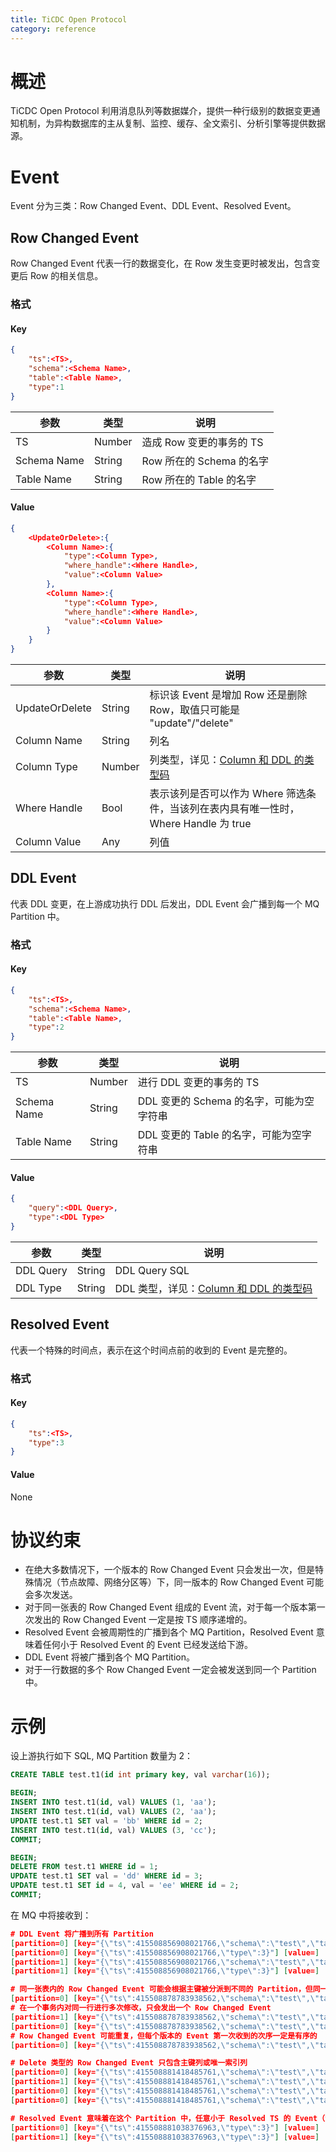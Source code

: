```yaml
---
title: TiCDC Open Protocol
category: reference
---
```


# 概述

TiCDC Open Protocol 利用消息队列等数据媒介，提供一种行级别的数据变更通知机制，为异构数据库的主从复制、监控、缓存、全文索引、分析引擎等提供数据源。

# Event

Event 分为三类：Row Changed Event、DDL Event、Resolved Event。

## Row Changed Event

Row Changed Event 代表一行的数据变化，在 Row 发生变更时被发出，包含变更后 Row 的相关信息。

### 格式

#### Key

```json
{
    "ts":<TS>,
    "schema":<Schema Name>,
    "table":<Table Name>,
    "type":1
}
```

| 参数         | 类型   | 说明                    |
| ----------- | ------ | ---------------------- |
| TS          | Number | 造成 Row 变更的事务的 TS  |
| Schema Name | String | Row 所在的 Schema 的名字 |
| Table Name  | String | Row 所在的 Table 的名字  |

#### Value

```json
{
    <UpdateOrDelete>:{
        <Column Name>:{
            "type":<Column Type>,
            "where_handle":<Where Handle>,
            "value":<Column Value>
        },
        <Column Name>:{
            "type":<Column Type>,
            "where_handle":<Where Handle>,
            "value":<Column Value>
        }
    }
}
```

| 参数         | 类型   | 说明                    |
| ----------- | ------ | ---------------------- |
| UpdateOrDelete | String | 标识该 Event 是增加 Row 还是删除 Row，取值只可能是 "update"/"delete" |
| Column Name    | String | 列名   |
| Column Type    | Number | 列类型，详见：[Column 和 DDL 的类型码](/reference/tools/ticdc/column-ddl-type.md) |
| Where Handle   | Bool   | 表示该列是否可以作为 Where 筛选条件，当该列在表内具有唯一性时，Where Handle 为 true |
| Column Value   | Any    | 列值   |

## DDL Event

代表 DDL 变更，在上游成功执行 DDL 后发出，DDL Event 会广播到每一个 MQ Partition 中。

### 格式

#### Key

```json
{
    "ts":<TS>,
    "schema":<Schema Name>,
    "table":<Table Name>,
    "type":2
}
```

| 参数         | 类型   | 说明                                 |
| ----------- | ------ | ----------------------------------- |
| TS          | Number | 进行 DDL 变更的事务的 TS               |
| Schema Name | String | DDL 变更的 Schema 的名字，可能为空字符串 |
| Table Name  | String | DDL 变更的 Table 的名字，可能为空字符串  |

#### Value

```json
{
    "query":<DDL Query>,
    "type":<DDL Type>
}
```

| 参数       | 类型   | 说明           |
| --------- | ------ | ------------- |
| DDL Query | String | DDL Query SQL |
| DDL Type  | String | DDL 类型，详见：[Column 和 DDL 的类型码](/reference/tools/ticdc/column-ddl-type.md)       |

## Resolved Event

代表一个特殊的时间点，表示在这个时间点前的收到的 Event 是完整的。

### 格式

#### Key

```json
{
    "ts":<TS>,
    "type":3
}
```

#### Value

None

# 协议约束

* 在绝大多数情况下，一个版本的 Row Changed Event 只会发出一次，但是特殊情况（节点故障、网络分区等）下，同一版本的 Row Changed Event 可能会多次发送。
* 对于同一张表的 Row Changed Event 组成的 Event 流，对于每一个版本第一次发出的 Row Changed Event 一定是按 TS 顺序递增的。
* Resolved Event 会被周期性的广播到各个 MQ Partition，Resolved Event 意味着任何小于 Resolved Event 的 Event 已经发送给下游。
* DDL Event 将被广播到各个 MQ Partition。
* 对于一行数据的多个 Row Changed Event 一定会被发送到同一个 Partition 中。

# 示例

设上游执行如下 SQL, MQ Partition 数量为 2：
```sql
CREATE TABLE test.t1(id int primary key, val varchar(16));

BEGIN;
INSERT INTO test.t1(id, val) VALUES (1, 'aa');
INSERT INTO test.t1(id, val) VALUES (2, 'aa');
UPDATE test.t1 SET val = 'bb' WHERE id = 2;
INSERT INTO test.t1(id, val) VALUES (3, 'cc');
COMMIT;

BEGIN;
DELETE FROM test.t1 WHERE id = 1;
UPDATE test.t1 SET val = 'dd' WHERE id = 3;
UPDATE test.t1 SET id = 4, val = 'ee' WHERE id = 2;
COMMIT;
```

在 MQ 中将接收到：

```json
# DDL Event 将广播到所有 Partition
[partition=0] [key="{\"ts\":415508856908021766,\"schema\":\"test\",\"table\":\"t1\",\"type\":2}"] [value="{\"query\":\"CREATE TABLE test.t1(id int primary key, val varchar(16))\",\"type\":3}"]
[partition=0] [key="{\"ts\":415508856908021766,\"type\":3}"] [value=]
[partition=1] [key="{\"ts\":415508856908021766,\"schema\":\"test\",\"table\":\"t1\",\"type\":2}"] [value="{\"query\":\"CREATE TABLE test.t1(id int primary key, val varchar(16))\",\"type\":3}"]
[partition=1] [key="{\"ts\":415508856908021766,\"type\":3}"] [value=]

# 同一张表内的 Row Changed Event 可能会根据主键被分派到不同的 Partition，但同一行的变更一定会分派到同一个 Partition，方便下游并发处理。
[partition=0] [key="{\"ts\":415508878783938562,\"schema\":\"test\",\"table\":\"t1\",\"type\":1}"] [value="{\"update\":{\"id\":{\"type\":3,\"where_handle\":true,\"value\":1},\"val\":{\"type\":15,\"where_handle\":false,\"value\":\"YWE=\"}}}"]
# 在一个事务内对同一行进行多次修改，只会发出一个 Row Changed Event
[partition=1] [key="{\"ts\":415508878783938562,\"schema\":\"test\",\"table\":\"t1\",\"type\":1}"] [value="{\"update\":{\"id\":{\"type\":3,\"where_handle\":true,\"value\":2},\"val\":{\"type\":15,\"where_handle\":false,\"value\":\"YmI=\"}}}"]
[partition=0] [key="{\"ts\":415508878783938562,\"schema\":\"test\",\"table\":\"t1\",\"type\":1}"] [value="{\"update\":{\"id\":{\"type\":3,\"where_handle\":true,\"value\":3},\"val\":{\"type\":15,\"where_handle\":false,\"value\":\"Y2M=\"}}}"]
# Row Changed Event 可能重复，但每个版本的 Event 第一次收到的次序一定是有序的
[partition=0] [key="{\"ts\":415508878783938562,\"schema\":\"test\",\"table\":\"t1\",\"type\":1}"] [value="{\"update\":{\"id\":{\"type\":3,\"where_handle\":true,\"value\":3},\"val\":{\"type\":15,\"where_handle\":false,\"value\":\"Y2M=\"}}}"]

# Delete 类型的 Row Changed Event 只包含主键列或唯一索引列
[partition=0] [key="{\"ts\":415508881418485761,\"schema\":\"test\",\"table\":\"t1\",\"type\":1}"] [value="{\"delete\":{\"id\":{\"type\":3,\"where_handle\":true,\"value\":1}}}"]
[partition=1] [key="{\"ts\":415508881418485761,\"schema\":\"test\",\"table\":\"t1\",\"type\":1}"] [value="{\"delete\":{\"id\":{\"type\":3,\"where_handle\":true,\"value\":2}}}"]
[partition=0] [key="{\"ts\":415508881418485761,\"schema\":\"test\",\"table\":\"t1\",\"type\":1}"] [value="{\"update\":{\"id\":{\"type\":3,\"where_handle\":true,\"value\":3},\"val\":{\"type\":15,\"where_handle\":false,\"value\":\"ZGQ=\"}}}"]
[partition=0] [key="{\"ts\":415508881418485761,\"schema\":\"test\",\"table\":\"t1\",\"type\":1}"] [value="{\"update\":{\"id\":{\"type\":3,\"where_handle\":true,\"value\":4},\"val\":{\"type\":15,\"where_handle\":false,\"value\":\"ZWU=\"}}}"]

# Resolved Event 意味着在这个 Partition 中，任意小于 Resolved TS 的 Event（包括 Row Changed Event 和 DDL Event） 已经发送完毕。
[partition=0] [key="{\"ts\":415508881038376963,\"type\":3}"] [value=]
[partition=1] [key="{\"ts\":415508881038376963,\"type\":3}"] [value=]
```